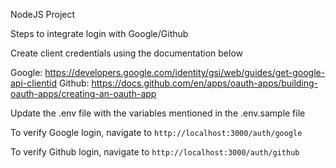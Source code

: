 NodeJS Project

Steps to integrate login with Google/Github

Create client credentials using the documentation below

Google: https://developers.google.com/identity/gsi/web/guides/get-google-api-clientid
Github: https://docs.github.com/en/apps/oauth-apps/building-oauth-apps/creating-an-oauth-app

Update the .env file with the variables mentioned in the .env.sample file

To verify Google login, navigate to `http://localhost:3000/auth/google`

To verify Github login, navigate to `http://localhost:3000/auth/github`